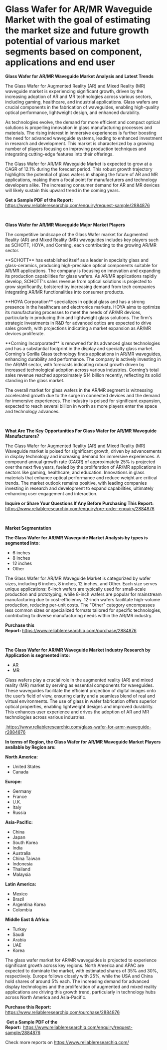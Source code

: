 <p><h1>Glass Wafer for AR/MR Waveguide Market with the goal of estimating the market size and future growth potential of various market segments based on component, applications and end user</h1></p><p><strong>Glass Wafer for AR/MR Waveguide Market Analysis and Latest Trends</strong></p>
<p><p>The Glass Wafer for Augmented Reality (AR) and Mixed Reality (MR) waveguide market is experiencing significant growth, driven by the increasing adoption of AR and MR technologies across various sectors, including gaming, healthcare, and industrial applications. Glass wafers are crucial components in the fabrication of waveguides, enabling high-quality optical performance, lightweight design, and enhanced durability. </p><p>As technologies evolve, the demand for more efficient and compact optical solutions is propelling innovation in glass manufacturing processes and materials. The rising interest in immersive experiences is further boosting the need for advanced waveguide systems, leading to enhanced investment in research and development. This market is characterized by a growing number of players focusing on improving production techniques and integrating cutting-edge features into their offerings.</p><p>The Glass Wafer for AR/MR Waveguide Market is expected to grow at a CAGR of 12.1% during the forecast period. This robust growth trajectory highlights the potential of glass wafers in shaping the future of AR and MR applications, making them a focal point for manufacturers and technology developers alike. The increasing consumer demand for AR and MR devices will likely sustain this upward trend in the coming years.</p></p>
<p><strong>Get a Sample PDF of the Report:&nbsp;</strong> <a href="https://www.reliableresearchiq.com/enquiry/request-sample/2884876?utm_campaign=3048&utm_medium=2&utm_source=Github&utm_content=ia&utm_term=13032025&utm_id=glass-wafer-for-armr-waveguide">https://www.reliableresearchiq.com/enquiry/request-sample/2884876</a></p>
<p>&nbsp;</p>
<p><strong>Glass Wafer for AR/MR Waveguide Major Market Players</strong></p>
<p><p>The competitive landscape of the Glass Wafer market for Augmented Reality (AR) and Mixed Reality (MR) waveguides includes key players such as SCHOTT, HOYA, and Corning, each contributing to the growing AR/MR sector.</p><p>**SCHOTT** has established itself as a leader in specialty glass and glass-ceramics, producing high-precision optical components suitable for AR/MR applications. The company is focusing on innovation and expanding its production capabilities for glass wafers. As AR/MR applications rapidly develop, SCHOTT's sales revenue from optical solutions is projected to grow significantly, bolstered by increasing demand from tech companies integrating AR/MR functionalities into consumer products.</p><p>**HOYA Corporation** specializes in optical glass and has a strong presence in the healthcare and electronics markets. HOYA aims to optimize its manufacturing processes to meet the needs of AR/MR devices, particularly in producing thin and lightweight glass solutions. The firm's strategic investments in R&D for advanced optics are expected to drive sales growth, with projections indicating a market expansion as AR/MR devices proliferate.</p><p>**Corning Incorporated** is renowned for its advanced glass technologies and has a substantial footprint in the display and specialty glass market. Corning's Gorilla Glass technology finds applications in AR/MR waveguides, enhancing durability and performance. The company is actively investing in the AR/MR sector, with forecasts indicating robust growth driven by increased technological adoption across various industries. Corning’s total sales revenue reached approximately $14 billion recently, reflecting its solid standing in the glass market.</p><p>The overall market for glass wafers in the AR/MR segment is witnessing accelerated growth due to the surge in connected devices and the demand for immersive experiences. The industry is poised for significant expansion, expected to reach several billion in worth as more players enter the space and technology advances.</p></p>
<p>&nbsp;</p>
<p><strong>What Are The Key Opportunities For Glass Wafer for AR/MR Waveguide Manufacturers?</strong></p>
<p><p>The Glass Wafer for Augmented Reality (AR) and Mixed Reality (MR) Waveguide market is poised for significant growth, driven by advancements in display technology and increasing demand for immersive experiences. A compound annual growth rate (CAGR) of approximately 25% is projected over the next five years, fueled by the proliferation of AR/MR applications in sectors like gaming, healthcare, and education. Innovations in glass materials that enhance optical performance and reduce weight are critical trends. The market outlook remains positive, with leading companies investing in research and development to expand capabilities, ultimately enhancing user engagement and interaction.</p></p>
<p><strong>Inquire or Share Your Questions If Any Before Purchasing This Report:</strong> <a href="https://www.reliableresearchiq.com/enquiry/pre-order-enquiry/2884876?utm_campaign=3048&utm_medium=2&utm_source=Github&utm_content=ia&utm_term=13032025&utm_id=glass-wafer-for-armr-waveguide">https://www.reliableresearchiq.com/enquiry/pre-order-enquiry/2884876</a></p>
<p>&nbsp;</p>
<p><strong>Market Segmentation</strong></p>
<p><strong>The Glass Wafer for AR/MR Waveguide Market Analysis by types is segmented into:</strong></p>
<p><ul><li>6 inches</li><li>8 inches</li><li>12 inches</li><li>Other</li></ul></p>
<p><p>The Glass Wafer for AR/MR Waveguide Market is categorized by wafer sizes, including 6 inches, 8 inches, 12 inches, and Other. Each size serves unique applications: 6-inch wafers are typically used for small-scale production and prototyping, while 8-inch wafers are popular for mainstream manufacturing due to cost-efficiency. 12-inch wafers facilitate high-volume production, reducing per-unit costs. The "Other" category encompasses less common sizes or specialized formats tailored for specific technologies, contributing to diverse manufacturing needs within the AR/MR industry.</p></p>
<p><strong>Purchase this Report:&nbsp;</strong><a href="https://www.reliableresearchiq.com/purchase/2884876?utm_campaign=3048&utm_medium=2&utm_source=Github&utm_content=ia&utm_term=13032025&utm_id=glass-wafer-for-armr-waveguide">https://www.reliableresearchiq.com/purchase/2884876</a></p>
<p>&nbsp;</p>
<p><strong>The Glass Wafer for AR/MR Waveguide Market Industry Research by Application is segmented into:</strong></p>
<p><ul><li>AR</li><li>MR</li></ul></p>
<p><p>Glass wafers play a crucial role in the augmented reality (AR) and mixed reality (MR) market by serving as essential components for waveguides. These waveguides facilitate the efficient projection of digital images onto the user’s field of view, ensuring clarity and a seamless blend of real and virtual environments. The use of glass in wafer fabrication offers superior optical properties, enabling lightweight designs and improved durability. This enhances user experience and drives the adoption of AR and MR technologies across various industries.</p></p>
<p><a href="https://www.reliableresearchiq.com/glass-wafer-for-armr-waveguide-r2884876?utm_campaign=3048&utm_medium=2&utm_source=Github&utm_content=ia&utm_term=13032025&utm_id=glass-wafer-for-armr-waveguide">&nbsp;https://www.reliableresearchiq.com/glass-wafer-for-armr-waveguide-r2884876</a></p>
<p><strong>In terms of Region, the Glass Wafer for AR/MR Waveguide Market Players available by Region are:</strong></p>
<p>
    <p> <strong> North America: </strong>
        <ul>
            <li>United States</li>
            <li>Canada</li>
        </ul>
        </p> 
    <p> <strong> Europe: </strong>
        <ul>
            <li>Germany</li>
            <li>France</li>
            <li>U.K.</li>
            <li>Italy</li>
            <li>Russia</li>
        </ul>
        </p> 
    <p> <strong> Asia-Pacific: </strong>
        <ul>
            <li>China</li>
            <li>Japan</li>
            <li>South Korea</li>
            <li>India</li>
            <li>Australia</li>
            <li>China Taiwan</li>
            <li>Indonesia</li>
            <li>Thailand</li>
            <li>Malaysia</li>
        </ul>
        </p> 
    <p> <strong> Latin America: </strong>
        <ul>
            <li>Mexico</li>
            <li>Brazil</li>
            <li>Argentina Korea</li>
            <li>Colombia</li>
        </ul>
        </p> 
    <p> <strong> Middle East & Africa: </strong>
        <ul>
            <li>Turkey</li>
            <li>Saudi</li>
            <li>Arabia</li>
            <li>UAE</li>
            <li>Korea</li>
        </ul>
    </p>
    </p>
<p><p>The glass wafer market for AR/MR waveguides is projected to experience significant growth across key regions. North America and APAC are expected to dominate the market, with estimated shares of 35% and 30%, respectively. Europe follows closely with 25%, while the USA and China hold shares of around 5% each. The increasing demand for advanced display technologies and the proliferation of augmented and mixed reality applications are driving this growth trend, particularly in technology hubs across North America and Asia-Pacific.</p></p>
<p><strong>Purchase this Report: </strong><a href="https://www.reliableresearchiq.com/purchase/2884876?utm_campaign=3048&utm_medium=2&utm_source=Github&utm_content=ia&utm_term=13032025&utm_id=glass-wafer-for-armr-waveguide">https://www.reliableresearchiq.com/purchase/2884876</a></p>
<p>&nbsp;<strong>Get a Sample PDF of the Report:&nbsp;&nbsp;</strong><a href="https://www.reliableresearchiq.com/enquiry/request-sample/2884876?utm_campaign=3048&utm_medium=2&utm_source=Github&utm_content=ia&utm_term=13032025&utm_id=glass-wafer-for-armr-waveguide">https://www.reliableresearchiq.com/enquiry/request-sample/2884876</a></p>
<p><strong></strong></p>
<p>Check more reports on <a href="https://www.reliableresearchiq.com/?utm_campaign=3048&utm_medium=2&utm_source=Github&utm_content=ia&utm_term=13032025&utm_id=glass-wafer-for-armr-waveguide">https://www.reliableresearchiq.com/</a></p>